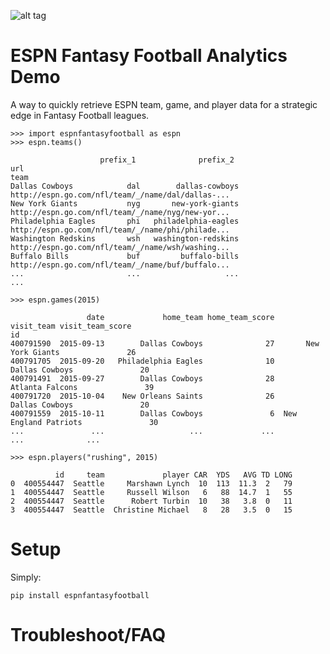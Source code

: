 ![alt tag](https://circleci.com/gh/danielwillgeorge/ESPN-fantasy-football-analytics.png?circle-token=:circle-token)

# ESPN Fantasy Football Analytics Demo

A way to quickly retrieve ESPN team, game, and player data for a strategic edge in Fantasy Football leagues.

    >>> import espnfantasyfootball as espn
    >>> espn.teams()
    
						prefix_1              prefix_2                                                url
	team                                                                                                  
	Dallas Cowboys            dal        dallas-cowboys  http://espn.go.com/nfl/team/_/name/dal/dallas-...
	New York Giants           nyg       new-york-giants  http://espn.go.com/nfl/team/_/name/nyg/new-yor...
	Philadelphia Eagles       phi   philadelphia-eagles  http://espn.go.com/nfl/team/_/name/phi/philade...
	Washington Redskins       wsh   washington-redskins  http://espn.go.com/nfl/team/_/name/wsh/washing...
	Buffalo Bills             buf         buffalo-bills  http://espn.go.com/nfl/team/_/name/buf/buffalo...
    ...                       ...                   ...                                                ...

    >>> espn.games(2015)
    
					 date             home_team home_team_score            visit_team visit_team_score
	id                                                                                                
	400791590  2015-09-13        Dallas Cowboys              27       New York Giants               26
	400791705  2015-09-20   Philadelphia Eagles              10        Dallas Cowboys               20
	400791491  2015-09-27        Dallas Cowboys              28       Atlanta Falcons               39
	400791720  2015-10-04    New Orleans Saints              26        Dallas Cowboys               20
	400791559  2015-10-11        Dallas Cowboys               6  New England Patriots               30
	...               ...                   ...             ...                   ...              ...

    >>> espn.players("rushing", 2015)
    
              id     team             player CAR  YDS   AVG TD LONG
    0  400554447  Seattle     Marshawn Lynch  10  113  11.3  2   79
    1  400554447  Seattle     Russell Wilson   6   88  14.7  1   55
    2  400554447  Seattle      Robert Turbin  10   38   3.8  0   11
    3  400554447  Seattle  Christine Michael   8   28   3.5  0   15

# Setup

Simply:

    pip install espnfantasyfootball

# Troubleshoot/FAQ
